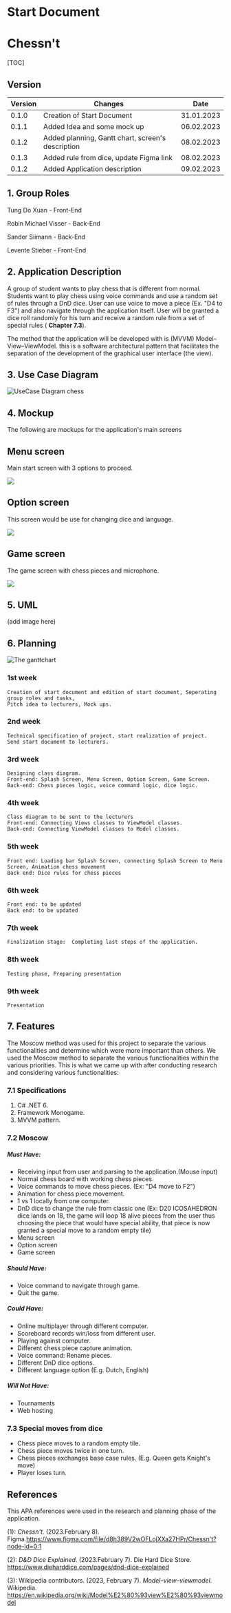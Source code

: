 # Start Document

# Chessn't

[TOC]

## Version

| Version | Changes                                           | Date       |
| ------- | ------------------------------------------------- | ---------- |
| 0.1.0   | Creation of Start Document                        | 31.01.2023 |
| 0.1.1   | Added Idea and some mock up                       | 06.02.2023 |
| 0.1.2   | Added planning, Gantt chart, screen's description | 08.02.2023 |
| 0.1.3   | Added rule from dice, update Figma link           | 08.02.2023 |
| 0.1.2   | Added Application description                     | 09.02.2023 |

## 1. Group Roles

Tung Do Xuan - Front-End

Robin Michael Visser - Back-End

Sander Siimann - Back-End

Levente Stieber - Front-End

## 2. Application Description

A group of student wants to play chess that is different from normal. Students want to play chess using voice commands and use a random set of rules through a DnD dice. User can use voice to move a piece (Ex. "D4 to F3") and also navigate through the application itself. User will be granted a dice roll randomly for his turn and receive a random rule from a set of special rules ( **Chapter 7.3**).

The method that the application will be developed with is (MVVM) Model–View–ViewModel. this is a software architectural pattern that facilitates the separation of the development of the graphical user interface (the view). 

## 3. Use Case Diagram

![UseCase Diagram chess](https://user-images.githubusercontent.com/57666995/217797801-da0d21be-ed7f-4e36-af67-4f48024429a8.png)

## 4. Mockup

The following are mockups for the application's main screens

## Menu screen

Main start screen with 3 options to proceed.

![](https://i.imgur.com/kikUQNF.png)

## Option screen

This screen would be use for changing dice and language.

![](https://i.imgur.com/6NtBCb5.png)

## Game screen

The game screen with chess pieces and microphone.

![](https://i.imgur.com/H5JX7sd.png)

## 5. UML

(add image here)

## 6. Planning

![The ganttchart](https://i.imgur.com/ABF5Bp1.png)

### 1st week

```
Creation of start document and edition of start document, Seperating group roles and tasks, 
Pitch idea to lecturers, Mock ups.
```

### 2nd week

```
Technical specification of project, start realization of project.
Send start document to lecturers.
```

### 3rd week

```
Designing class diagram. 
Front-end: Splash Screen, Menu Screen, Option Screen, Game Screen.
Back-end: Chess pieces logic, voice command logic, dice logic.
```

### 4th week

```
Class diagram to be sent to the lecturers
Front-end: Connecting Views classes to ViewModel classes.
Back-end: Connecting ViewModel classes to Model classes.
```

### 5th week

```
Front end: Loading bar Splash Screen, connecting Splash Screen to Menu Screen, Animation chess movement
Back end: Dice rules for chess pieces
```

### 6th week

```
Front end: to be updated
Back end: to be updated
```

### 7th week

```
Finalization stage:  Completing last steps of the application. 
```

### 8th week

```
Testing phase, Preparing presentation
```

### 9th week

```
Presentation
```



## 7. Features

The Moscow method was used for this project to separate the various functionalities and determine which were more important than others. We used the Moscow method to separate the various functionalities within the various priorities.
This is what we came up with after conducting research and considering various functionalities:

### 7.1 Specifications

1. C# .NET 6.
2. Framework Monogame.
3. MVVM pattern.

### 7.2 Moscow

##### Must Have:

- Receiving input from user and parsing to the application.(Mouse input)
- Normal chess board with working chess pieces.
- Voice commands to move chess pieces. (Ex: "D4 move to F2")
- Animation for chess piece movement.
- 1 vs 1 locally from one computer.
- DnD dice to change the rule from classic one (Ex: D20 ICOSAHEDRON dice lands on 18, the game will loop 18 alive pieces from the user thus choosing the piece that would have special ability, that piece is now granted a special move to a random empty tile)
- Menu screen
- Option screen 
- Game screen


##### Should Have:

- Voice command to navigate through game.
- Quit the game.

##### Could Have:

- Online multiplayer through different computer.
- Scoreboard records win/loss from different user.
- Playing against computer.
- Different chess piece capture animation.
- Voice command: Rename pieces.
- Different DnD dice options.
- Different language option (E.g. Dutch, English)

##### Will Not Have:

- Tournaments
- Web hosting

### 7.3 Special moves from dice

- Chess piece moves to a random empty tile.
- Chess piece moves twice in one turn.
- Chess pieces exchanges base case rules. (E.g. Queen gets Knight's move)
- Player loses turn.

## References

This APA references were used in the research and planning phase of the application.

(1): *Chessn't*. (2023.February 8). Figma.https://www.figma.com/file/d8h389V2wOFLojXXa27HPr/Chessn't?node-id=0:1

(2): *D&D Dice Explained*. (2023.February 7). Die Hard Dice Store. https://www.dieharddice.com/pages/dnd-dice-explained

(3): Wikipedia contributors. (2023, February 7). *Model–view–viewmodel*. Wikipedia. https://en.wikipedia.org/wiki/Model%E2%80%93view%E2%80%93viewmodel 

